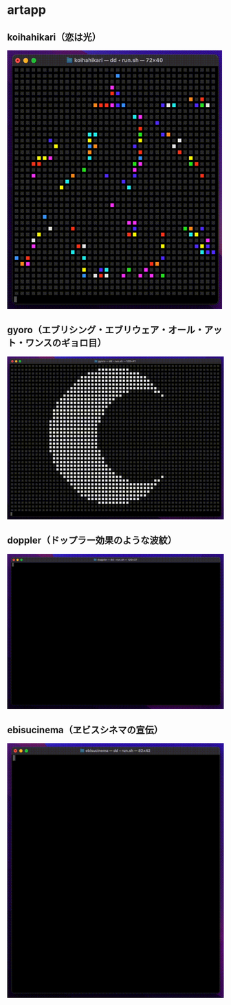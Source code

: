 # artapp

## koihahikari（恋は光）
![デモ画像](./figure/koihahikari.gif)

## gyoro（エブリシング・エブリウェア・オール・アット・ワンスのギョロ目）
![デモ画像](./figure/gyoro.gif)

## doppler（ドップラー効果のような波紋）
![デモ画像](./figure/doppler.gif)

## ebisucinema（ヱビスシネマの宣伝）

![デモ画像](./figure/ebisucinema.gif)
